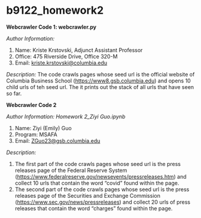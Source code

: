 # b9122_homework2

**Webcrawler Code 1: webcrawler.py**

*Author Information:*
  1. Name: Kriste Krstovski, Adjunct Assistant Professor
  2. Office: 475 Riverside Drive, Office 320-M
  3. Email: kriste.krstovski@columbia.edu

*Description:*
  The code crawls pages whose seed url is the official website of Columbia Business School (https://www8.gsb.columbia.edu) and opens 10 child urls of teh seed url. The it prints out the stack of all urls that have seen so far.
  

**Webcrawler Code 2**

*Author Information: Homework 2_Ziyi Guo.ipynb*
  1. Name: Ziyi (Emily) Guo
  2. Program: MSAFA
  3. Email: ZGuo23@gsb.columbia.edu

*Description:* 
  1. The first part of the code crawls pages whose seed url is the press releases page of the Federal Reserve System (https://www.federalreserve.gov/newsevents/pressreleases.htm) and collect 10 urls that contain the word “covid” found within the page.
  2. The second part of the code crawls pages whose seed url is the press releases page of the Securities and Exchange Commission (https://www.sec.gov/news/pressreleases) and collect 20 urls of press releases that contain the word “charges” found within the page.
